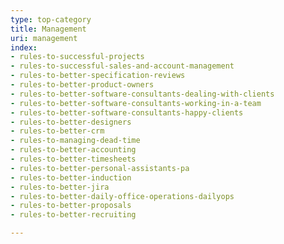 ```yaml
---
type: top-category
title: Management
uri: management
index:
- rules-to-successful-projects
- rules-to-successful-sales-and-account-management
- rules-to-better-specification-reviews
- rules-to-better-product-owners
- rules-to-better-software-consultants-dealing-with-clients
- rules-to-better-software-consultants-working-in-a-team
- rules-to-better-software-consultants-happy-clients
- rules-to-better-designers
- rules-to-better-crm
- rules-to-managing-dead-time
- rules-to-better-accounting
- rules-to-better-timesheets
- rules-to-better-personal-assistants-pa
- rules-to-better-induction
- rules-to-better-jira
- rules-to-better-daily-office-operations-dailyops
- rules-to-better-proposals
- rules-to-better-recruiting

---
```


